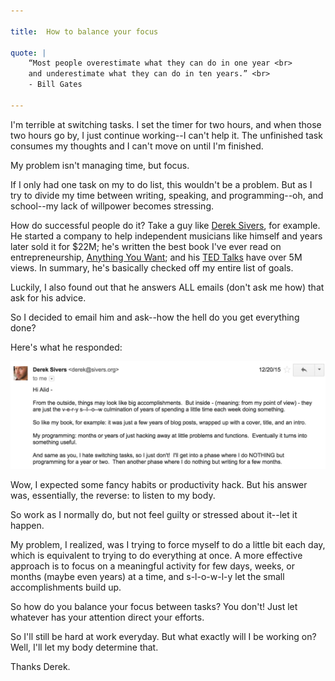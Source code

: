 ```yaml
---

title:  How to balance your focus 

quote: |
    “Most people overestimate what they can do in one year <br>
    and underestimate what they can do in ten years.” <br>
    - Bill Gates

--- 
```


I'm terrible at switching tasks. I set the timer for two hours, and when those two hours go by, I just continue working--I can't help it. The unfinished task consumes my thoughts and I can't move on until I'm finished.

My problem isn't managing time, but focus.

If I only had one task on my to do list, this wouldn't be a problem. But as I try to divide my time between writing, speaking, and programming--oh, and school--my lack of willpower becomes stressing.

How do successful people do it? Take a guy like [Derek Sivers](https://sivers.org/), for example. He started a company to help independent musicians like himself and years later sold it for $22M; he's written the best book I've ever read on entrepreneurship, [Anything You Want](http://www.amazon.com/Anything-You-Want-Derek-Sivers/dp/1936719118); and his [TED Talks](http://www.ted.com/speakers/derek_sivers) have over 5M views. In summary, he's basically checked off my entire list of goals.

Luckily, I also found out that he answers ALL emails (don't ask me how) that ask for his advice. 

So I decided to email him and ask--how the hell do you get everything done?

Here's what he responded: 

![](/img/posts/sivers-email.png)

Wow, I expected some fancy habits or productivity hack. But his answer was, essentially, the reverse: to listen to my body. 

So work as I normally do, but not feel guilty or stressed about it--let it happen. 

My problem, I realized, was I trying to force myself to do a little bit each day, which is equivalent to trying to do everything at once. A more effective approach is to focus on a meaningful activity for few days, weeks, or months (maybe even years) at a time, and s-l-o-w-l-y let the small accomplishments build up.

So how do you balance your focus between tasks? You don't! Just let whatever has your attention direct your efforts.

So I'll still be hard at work everyday. But what exactly will I be working on? Well, I'll let my body determine that. 

Thanks Derek.



